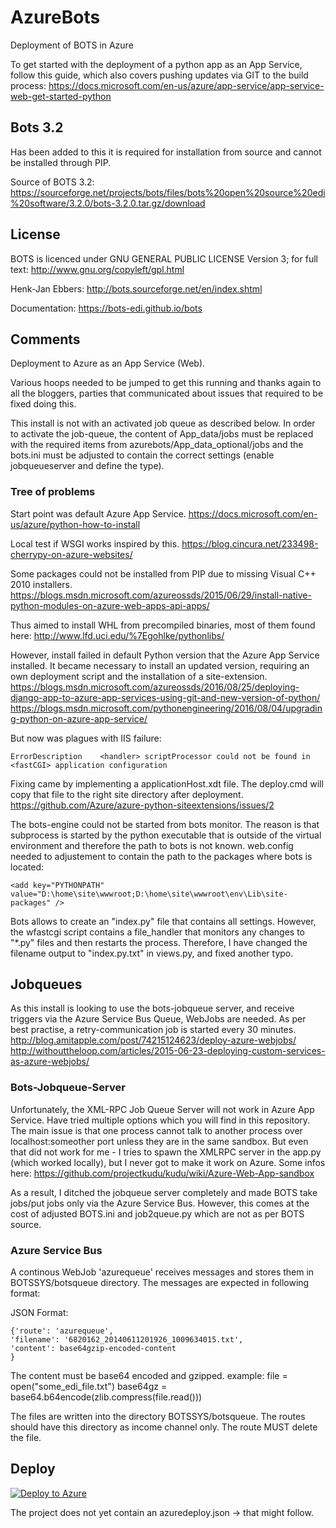 # AzureBots
Deployment of BOTS in Azure

To get started with the deployment of a python app as an App Service, follow this guide, which also covers pushing
updates via GIT to the build process:
https://docs.microsoft.com/en-us/azure/app-service/app-service-web-get-started-python


## Bots 3.2 
Has been added to this it is required for installation from source and cannot be installed through PIP.

Source of BOTS 3.2: 
https://sourceforge.net/projects/bots/files/bots%20open%20source%20edi%20software/3.2.0/bots-3.2.0.tar.gz/download


## License
BOTS is licenced under GNU GENERAL PUBLIC LICENSE Version 3; for full text: http://www.gnu.org/copyleft/gpl.html

Henk-Jan Ebbers: http://bots.sourceforge.net/en/index.shtml

Documentation: https://bots-edi.github.io/bots


## Comments
Deployment to Azure as an App Service (Web). 

Various hoops needed to be jumped to get this running and thanks again to all the bloggers, parties that communicated 
about issues that required to be fixed doing this. 

This install is not with an activated job queue as described below. In order to activate the job-queue, the
content of App_data/jobs must be replaced with the required items from azurebots/App_data_optional/jobs and 
the bots.ini must be adjusted to contain the correct settings (enable jobqueueserver and define the type).


### Tree of problems
Start point was default Azure App Service. 
https://docs.microsoft.com/en-us/azure/python-how-to-install

Local test if WSGI works inspired by this. 
https://blog.cincura.net/233498-cherrypy-on-azure-websites/

Some packages could not be installed from PIP due to missing Visual C++ 2010 installers. 
https://blogs.msdn.microsoft.com/azureossds/2015/06/29/install-native-python-modules-on-azure-web-apps-api-apps/

Thus aimed to install WHL from precompiled binaries, most of them found here: 
http://www.lfd.uci.edu/%7Egohlke/pythonlibs/

However, install failed in default Python version that the Azure App Service installed. It became necessary to install 
an updated version, requiring an own deployment script and the installation of a site-extension.  
https://blogs.msdn.microsoft.com/azureossds/2016/08/25/deploying-django-app-to-azure-app-services-using-git-and-new-version-of-python/
https://blogs.msdn.microsoft.com/pythonengineering/2016/08/04/upgrading-python-on-azure-app-service/

But now was plagues with IIS failure: 

    ErrorDescription	<handler> scriptProcessor could not be found in <fastCGI> application configuration
    
Fixing came by implementing a applicationHost.xdt file. The deploy.cmd will copy that file to the right site directory after deployment. 
https://github.com/Azure/azure-python-siteextensions/issues/2

The bots-engine could not be started from bots monitor. The reason is that subprocess is started by the python executable 
that is outside of the virtual environment and therefore the path to bots is not known. web.config needed to adjustement
to contain the path to the packages where bots is located: 

    <add key="PYTHONPATH" value="D:\home\site\wwwroot;D:\home\site\wwwroot\env\Lib\site-packages" />

Bots allows to create an "index.py" file that contains all settings. However, the wfastcgi script contains a 
file_handler that monitors any changes to "*.py" files and then restarts the process. Therefore, I have changed
the filename output to "index.py.txt" in views.py, and fixed another typo. 


## Jobqueues
As this install is looking to use the bots-jobqueue server, and receive triggers via the Azure Service Bus Queue, 
WebJobs are needed. As per best practise, a retry-communication job is started every 30 minutes.
http://blog.amitapple.com/post/74215124623/deploy-azure-webjobs/
http://withouttheloop.com/articles/2015-06-23-deploying-custom-services-as-azure-webjobs/


### Bots-Jobqueue-Server 
Unfortunately, the XML-RPC Job Queue Server will not work in Azure App Service. Have tried multiple options which you will find in this repository.
The main issue is that one process cannot talk to another process over localhost:someother port unless they are 
in the same sandbox. But even that did not work for me - I tries to spawn the XMLRPC server in the app.py (which worked locally), 
but I never got to make it work on Azure. Some infos here:
https://github.com/projectkudu/kudu/wiki/Azure-Web-App-sandbox

As a result, I ditched the jobqueue server completely and made BOTS take jobs/put jobs only via the Azure Service Bus. 
However, this comes at the cost of adjusted BOTS.ini and job2queue.py which are not as per BOTS source. 


### Azure Service Bus 
A continous WebJob 'azurequeue' receives messages and stores them in BOTSSYS/botsqueue directory.
The messages are expected in following format:

JSON Format:

    {'route': 'azurequeue',
    'filename': '6820162_20140611201926_1009634015.txt',
    'content': base64gzip-encoded-content
    }

The content must be base64 encoded and gzipped.
example:
file = open("some_edi_file.txt")
base64gz = base64.b64encode(zlib.compress(file.read()))

The files are written into the directory BOTSSYS/botsqueue.
The routes should have this directory as income channel only.
The route MUST delete the file.


## Deploy
 
[![Deploy to Azure](http://azuredeploy.net/deploybutton.png)](https://azuredeploy.net/)

The project does not yet contain an azuredeploy.json -> that might follow.